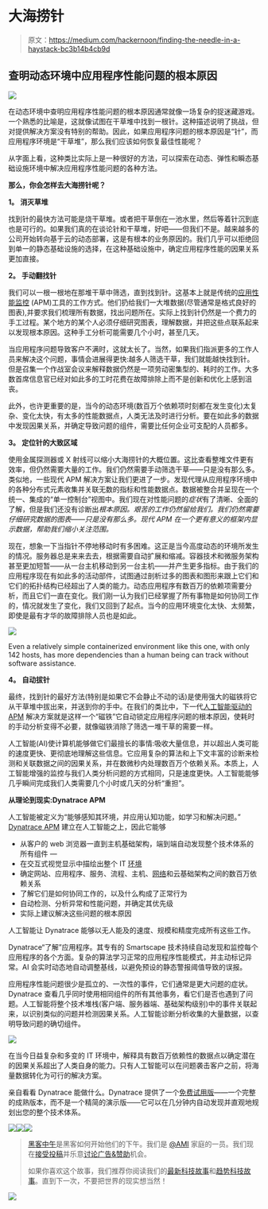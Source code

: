 # 大海捞针

> 原文：<https://medium.com/hackernoon/finding-the-needle-in-a-haystack-bc3b14b4cb9d>

## **查明动态环境中应用程序性能问题的根本原因**

![](img/d30fab236ef91bd1d0a386d73a41ce86.png)

在动态环境中查明应用程序性能问题的根本原因通常就像一场复杂的捉迷藏游戏。一个熟悉的比喻是，这就像试图在干草堆中找到一根针。这种描述说明了挑战，但对提供解决方案没有特别的帮助。因此，如果应用程序问题的根本原因是“针”，而应用程序环境是“干草堆”，那么我们应该如何恢复最佳性能呢？

从字面上看，这种类比实际上是一种很好的方法，可以探索在动态、弹性和瞬态基础设施环境中解决应用程序性能问题的各种方法。

**那么，你会怎样去大海捞针呢？**

**1。** **消灭草堆**

找到针的最快方法可能是烧干草堆。或者把干草倒在一池水里，然后等着针沉到底也是可行的。如果我们真的在谈论针和干草堆，好吧——但我们不是。越来越多的公司开始转向基于云的动态部署，这是有根本的业务原因的。我们几乎可以拒绝回到单一的静态基础设施的选择，在这种基础设施中，确定应用程序性能的因果关系更加直接。

**2。** **手动翻找针**

我们可以一根一根地在那堆干草中筛选，直到找到针。这基本上就是传统的[应用性能监控](https://www.dynatrace.com/solutions/application-monitoring/) (APM)工具的工作方式。他们扔给我们一大堆数据(尽管通常是格式良好的图表),并要求我们梳理所有数据，找出问题所在。实际上找到针仍然是一个费力的手工过程。某个地方的某个人必须仔细研究图表，理解数据，并把这些点联系起来以发现根本原因。这种手工分析可能需要几个小时，甚至几天。

当应用程序问题导致客户不满时，这就太长了。当然，如果我们指派更多的工作人员来解决这个问题，事情会进展得更快:越多人筛选干草，我们就能越快找到针。但是召集一个作战室会议来解释数据仍然是一项劳动密集型的、耗时的工作。大多数首席信息官已经对如此多的工时花费在故障排除上而不是创新和优化上感到沮丧。

此外，也许更重要的是，当今的动态环境(数百万个依赖项时刻都在发生变化)太复杂、变化太快，有太多的性能数据点，人类无法及时进行分析。要在如此多的数据中发现因果关系，并确定导致问题的组件，需要比任何企业可支配的人员都多。

**3。** **定位针的大致区域**

使用金属探测器或 X 射线可以缩小大海捞针的大概位置。这比查看整堆文件更有效率，但仍然需要大量的工作。我们仍然需要手动筛选干草——只是没有那么多。类似地，一些现代 APM 解决方案让我们更进了一步。发现代理从应用程序环境中的各种分布式元素收集并关联无数的指标和性能数据点。数据被整合并呈现在一个统一、集成的“单一控制台”视图中。我们现在对性能问题的*症状*有了清晰、全面的了解，但是我们还没有诊断出*根本原因。艰苦的工作仍然留给我们。我们仍然需要仔细研究数据的图表——只是没有那么多。现代 APM 在一个更有意义的框架内显示数据，帮助我们缩小关注范围。*

现在，想象一下当指针不停地移动时有多困难。这正是当今高度动态的环境所发生的情况。服务器总是来来去去，根据需要自动扩展和缩减。容器技术和微服务架构甚至更加短暂——从一台主机移动到另一台主机——并产生更多指标。由于我们的应用程序现在有如此多的活动部件，试图通过剖析过多的图表和图形来跟上它们和它们的拓扑结构已经超出了人类的能力。动态应用程序有数百万的依赖项需要分析，而且它们一直在变化。我们刚一认为我们已经掌握了所有事物是如何协同工作的，情况就发生了变化，我们又回到了起点。当今的应用环境变化太快、太频繁，即使是最有才华的故障排除人员也是如此。

![](img/69ee47ccc6bbc761c01ee0f9296292fd.png)

Even a relatively simple containerized environment like this one, with only 142 hosts, has more dependencies than a human being can track without software assistance.

**4。** **自动拔针**

最终，找到针的最好方法(特别是如果它不会静止不动的话)是使用强大的磁铁将它从干草堆中拔出来，并送到你的手中。在我们的类比中，下一代[人工智能驱动的 APM](https://www.dynatrace.com/platform/offerings/ruxit/) 解决方案就是这样一个“磁铁”它自动锁定应用程序问题的根本原因，使耗时的手动分析变得不必要，就像磁铁消除了筛选一堆干草的需要一样。

人工智能(AI)使计算机能够做它们最擅长的事情:吸收大量信息，并以超出人类可能的速度更快、更彻底地理解这些信息。它应用复杂的算法和上下文丰富的诊断来检测和关联数据之间的因果关系，并在数微秒内处理数百万个依赖关系。本质上，人工智能增强的监控与我们人类分析问题的方式相同，只是速度更快。人工智能能够几乎瞬间完成我们人类需要几个小时或几天的分析“重担”。

**从理论到现实:Dynatrace APM**

人工智能被定义为“能够感知其环境，并应用认知功能，如学习和解决问题。” [Dynatrace APM](https://www.dynatrace.com/capabilities/application-performance-management/) 建立在人工智能之上，因此它能够

*   从客户的 web 浏览器一直到主机基础架构，端到端自动发现整个技术体系的所有组件 *—*
*   在交互式视觉显示中描绘出整个 IT [环境](https://hackernoon.com/tagged/environment)
*   确定网站、应用程序、服务、流程、主机、[网络](https://hackernoon.com/tagged/networks)和云基础架构之间的数百万依赖关系
*   了解它们是如何协同工作的，以及什么构成了正常行为
*   自动检测、分析异常和性能问题，并确定其优先级
*   实际上建议解决这些问题的根本原因

人工智能让 Dynatrace 能够以无人能及的速度、规模和精度完成所有这些工作。

Dynatrace“了解”应用程序。其专有的 Smartscape 技术持续自动发现和监控每个应用程序的各个方面。复杂的算法学习正常的应用程序性能模式，并主动标记异常。AI 会实时动态地自动调整基线，以避免预设的静态警报阈值导致的误报。

应用程序性能问题很少是孤立的、一次性的事件，它们通常是更大问题的症状。Dynatrace 查看几乎同时使用相同组件的所有其他事务，看它们是否也遇到了问题。人工智能将整个技术堆栈(客户端、服务器端、基础架构级别)中的事件关联起来，以识别类似的问题并检测因果关系。人工智能诊断分析收集的大量数据，以查明导致问题的确切组件。

![](img/dd6375ff101cfa180bbd98735365b299.png)

在当今日益复杂和多变的 IT 环境中，解释具有数百万依赖性的数据点以确定潜在的因果关系超出了人类自身的能力。只有人工智能可以在问题袭击客户之前，将海量数据转化为可行的解决方案。

亲自看看 Dynatrace 能做什么。Dynatrace 提供了一个[免费试用版](https://www.dynatrace.com/trial/)——一个完整的成熟版本，而不是一个精简的演示版——它可以在几分钟内自动发现并直观地规划出您的整个技术体系。

[![](img/50ef4044ecd4e250b5d50f368b775d38.png)](http://bit.ly/HackernoonFB)[![](img/979d9a46439d5aebbdcdca574e21dc81.png)](https://goo.gl/k7XYbx)[![](img/2930ba6bd2c12218fdbbf7e02c8746ff.png)](https://goo.gl/4ofytp)

> [黑客中午](http://bit.ly/Hackernoon)是黑客如何开始他们的下午。我们是 [@AMI](http://bit.ly/atAMIatAMI) 家庭的一员。我们现在[接受投稿](http://bit.ly/hackernoonsubmission)并乐意[讨论广告&赞助](mailto:partners@amipublications.com)机会。
> 
> 如果你喜欢这个故事，我们推荐你阅读我们的[最新科技故事](http://bit.ly/hackernoonlatestt)和[趋势科技故事](https://hackernoon.com/trending)。直到下一次，不要把世界的现实想当然！

[![](img/be0ca55ba73a573dce11effb2ee80d56.png)](https://goo.gl/Ahtev1)